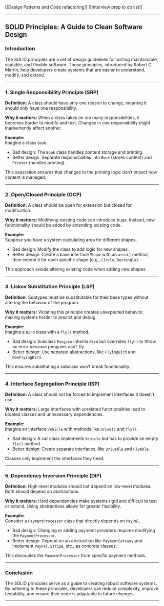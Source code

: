 [[Design Patterns and Code refactoring]]
[[interview prep to do list]]

---

## SOLID Principles: A Guide to Clean Software Design

### **Introduction**

The SOLID principles are a set of design guidelines for writing maintainable, scalable, and flexible software. These principles, introduced by Robert C. Martin, help developers create systems that are easier to understand, modify, and extend.

---

### **1. Single Responsibility Principle (SRP)**

**Definition:** A class should have only one reason to change, meaning it should only have one responsibility.

**Why it matters:** When a class takes on too many responsibilities, it becomes harder to modify and test. Changes in one responsibility might inadvertently affect another.

**Example:**  
Imagine a class `Book`.

- Bad design: The `Book` class handles content storage and printing.
- Better design: Separate responsibilities into `Book` (stores content) and `Printer` (handles printing).

This separation ensures that changes to the printing logic don’t impact how content is managed.

---

### **2. Open/Closed Principle (OCP)**

**Definition:** A class should be open for extension but closed for modification.

**Why it matters:** Modifying existing code can introduce bugs. Instead, new functionality should be added by extending existing code.

**Example:**  
Suppose you have a system calculating area for different shapes.

- Bad design: Modify the class to add logic for new shapes.
- Better design: Create a base interface `Shape` with an `area()` method, then extend it for each specific shape (e.g., `Circle`, `Rectangle`).

This approach avoids altering existing code when adding new shapes.

---

### **3. Liskov Substitution Principle (LSP)**

**Definition:** Subtypes must be substitutable for their base types without altering the behavior of the program.

**Why it matters:** Violating this principle creates unexpected behavior, making systems harder to predict and debug.

**Example:**  
Imagine a `Bird` class with a `fly()` method.

- Bad design: Subclass `Penguin` inherits `Bird` but overrides `fly()` to throw an error because penguins can’t fly.
- Better design: Use separate abstractions, like `FlyingBird` and `NonFlyingBird`.

This ensures substituting a subclass won’t break functionality.

---

### **4. Interface Segregation Principle (ISP)**

**Definition:** A class should not be forced to implement interfaces it doesn’t use.

**Why it matters:** Large interfaces with unrelated functionalities lead to bloated classes and unnecessary dependencies.

**Example:**  
Imagine an interface `Vehicle` with methods like `drive()` and `fly()`.

- Bad design: A car class implements `Vehicle` but has to provide an empty `fly()` method.
- Better design: Create separate interfaces, like `Drivable` and `Flyable`.

Classes only implement the interfaces they need.

---

### **5. Dependency Inversion Principle (DIP)**

**Definition:** High-level modules should not depend on low-level modules. Both should depend on abstractions.

**Why it matters:** Hard dependencies make systems rigid and difficult to test or extend. Using abstractions allows for greater flexibility.

**Example:**  
Consider a `PaymentProcessor` class that directly depends on `PayPal`.

- Bad design: Changing or adding payment providers requires modifying the `PaymentProcessor`.
- Better design: Depend on an abstraction like `PaymentGateway` and implement `PayPal`, `Stripe`, etc., as concrete classes.

This decouples the `PaymentProcessor` from specific payment methods.

---

### **Conclusion**

The SOLID principles serve as a guide to creating robust software systems. By adhering to these principles, developers can reduce complexity, improve testability, and ensure their code is adaptable to future changes.

---
